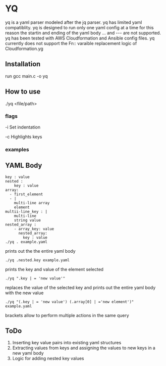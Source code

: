 # YQ

yq is a yaml parser modeled after the jq parser.
yq has limited yaml compatiblity. yq is designed to run only one yaml config at a time
for this reason the startin and ending of the yaml body ... and --- are not supported.
yq has been tested with AWS Cloudformation and Ansible config files.
yq currently does not support the Fn:: varaible replacement logic of Cloudformation.yg

## Installation

run gcc main.c -o yq

## How to use

./yq <query> <file/path>

### flags

-i <int> Set indentation

-c       Highlights keys

### examples

YAML Body
--- 
    key : value
    nested : 
        key : value
    array: 
      - first_element
      - |
        multi-line array 
        element
    multii-line_key : |
        multi-line
        string value
    nested_array :
        - array_key: value
          nested_array:
            key : value
    ./yq . example.yaml
prints out the the entire yaml body

    ./yq .nested.key example.yaml

prints the key and value of the element selected

    ./yq ".key | = 'new value'"

replaces the value of the selected key and prints out the entire yaml body with the new value

    ./yq "(.key | = 'new value') (.array[0] | ='new element')"  example.yaml

brackets allow to perform multiple actions in the same query

## ToDo

1. Inserting key value pairs into existing yaml structures
2. Extracting values from keys and assigning the values to new keys in a new yaml body
3. Logic for adding nested key values
